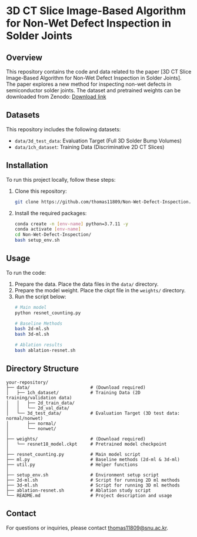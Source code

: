 # 3D CT Slice Image-Based Algorithm for Non-Wet Defect Inspection in Solder Joints

## Overview
This repository contains the code and data related to the paper [3D CT Slice Image-Based Algorithm for Non-Wet Defect Inspection in Solder Joints]. The paper explores a new method for inspecting non-wet defects in semiconductor solder joints.
The dataset and pretrained weights can be downloaded from Zenodo: [Download link](https://zenodo.org/records/15250542)

## Datasets
This repository includes the following datasets:
- `data/3d_test_data`: Evaluation Target (Full 3D Solder Bump Volumes)
- `data/1ch_dataset`: Training Data (Discriminative 2D CT Slices)

## Installation
To run this project locally, follow these steps:

1. Clone this repository:
    ```sh
    git clone https://github.com/thomas11809/Non-Wet-Defect-Inspection.git
    ```

2. Install the required packages:
    ```sh
    conda create -n [env-name] python=3.7.11 -y
    conda activate [env-name]
    cd Non-Wet-Defect-Inspection/
    bash setup_env.sh
    ```

## Usage
To run the code:

1. Prepare the data. Place the data files in the `data/` directory.
2. Prepare the model weight. Place the ckpt file in the `weights/` directory.
3. Run the script below:
   ```sh
   # Main model
   python resnet_counting.py

   # Baseline Methods
   bash 2d-ml.sh
   bash 3d-ml.sh

   # Ablation results
   bash ablation-resnet.sh
   ```

## Directory Structure
```
your-repository/
├── data/                       # (Download required)
│   ├── 1ch_dataset/            # Training Data (2D training/validation data)
│   │   ├── 2d_train_data/
│   │   └── 2d_val_data/
│   └── 3d_test_data/           # Evaluation Target (3D test data: normal/nonwet)
│       ├── normal/
│       └── nonwet/
│
├── weights/                    # (Download required)
│   └── resnet18_model.ckpt     # Pretrained model checkpoint
│
├── resnet_counting.py          # Main model script
├── ml.py                       # Baseline methods (2d-ml & 3d-ml)
├── util.py                     # Helper functions
│
├── setup_env.sh                # Environment setup script
├── 2d-ml.sh                    # Script for running 2D ml methods
├── 3d-ml.sh                    # Script for running 3D ml methods
├── ablation-resnet.sh          # Ablation study script
└── README.md                   # Project description and usage
```

## Contact
For questions or inquiries, please contact [thomas11809@snu.ac.kr](mailto:thomas11809@snu.ac.kr).
